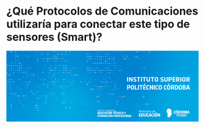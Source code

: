 # ¿Qué Protocolos de Comunicaciones utilizaría para conectar este tipo de sensores (Smart)?

![banner](/assets/BannerElect.png)